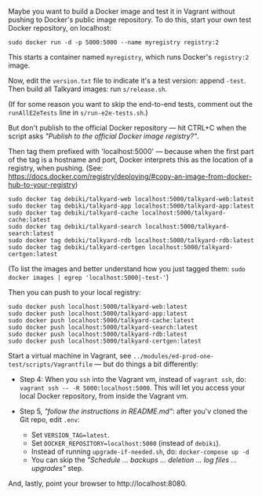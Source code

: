 
Maybe you want to build a Docker image and test it in Vagrant without pushing to Docker's public
image repository. To do this, start your own test Docker repository, on localhost:

    sudo docker run -d -p 5000:5000 --name myregistry registry:2
    
This starts a container named `myregistry`, which runs Docker's `registry:2` image.

Now, edit the `version.txt` file to indicate it's a test version: append `-test`.
Then build all Talkyard images: run `s/release.sh`.

(If for some reason you want to skip the end-to-end tests, comment out the `runAllE2eTests`
line in `s/run-e2e-tests.sh`.)

But don't publish to the official Docker repository — hit CTRL+C when the script asks
*"Publish to the official Docker image registry?"*.

Then tag them prefixed with 'localhost:5000' — because when the first part of the tag
is a hostname and port, Docker interprets this as the location of a registry, when pushing.
(See: https://docs.docker.com/registry/deploying/#copy-an-image-from-docker-hub-to-your-registry)

    sudo docker tag debiki/talkyard-web localhost:5000/talkyard-web:latest
    sudo docker tag debiki/talkyard-app localhost:5000/talkyard-app:latest
    sudo docker tag debiki/talkyard-cache localhost:5000/talkyard-cache:latest
    sudo docker tag debiki/talkyard-search localhost:5000/talkyard-search:latest
    sudo docker tag debiki/talkyard-rdb localhost:5000/talkyard-rdb:latest
    sudo docker tag debiki/talkyard-certgen localhost:5000/talkyard-certgen:latest

(To list the images and better understand how you just tagged them:
`sudo docker images | egrep 'localhost:5000|-test-'`)

Then you can push to your local registry:

    sudo docker push localhost:5000/talkyard-web:latest
    sudo docker push localhost:5000/talkyard-app:latest
    sudo docker push localhost:5000/talkyard-cache:latest
    sudo docker push localhost:5000/talkyard-search:latest
    sudo docker push localhost:5000/talkyard-rdb:latest
    sudo docker push localhost:5000/talkyard-certgen:latest

Start a virtual machine in Vagrant, see `../modules/ed-prod-one-test/scripts/Vagrantfile`
— but do things a bit differently:

 - Step 4: When you `ssh` into the Vagrant vm, instead of `vagrant ssh`, do:
   `vagrant ssh -- -R 5000:localhost:5000`. This will let you access your local Docker repository,
   from inside the Vagrant vm.

 - Step 5, *"follow the instructions in README.md"*: after you'v cloned the Git repo,
   edit `.env`:

    - Set `VERSION_TAG=latest`.
    - Set `DOCKER_REPOSITORY=localhost:5000` (instead of `debiki`).
    - Instead of running `upgrade-if-needed.sh`, do: `docker-compose up -d`
    - You can skip the *"Schedule ... backups ... deletion ... log files ... upgrades"* step.

And, lastly, point your browser to http://localhost:8080.

